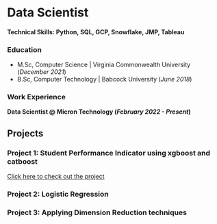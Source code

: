 # Data Scientist

#### Technical Skills: Python, SQL, GCP, Snowflake, JMP, Tableau

### Education
- M.Sc, Computer Science | Virginia Commonwealth University (_December 2021_)
- B.Sc, Computer Technology | Babcock University (_June 2018_)

### Work Experience
**Data Scientist @ Micron Technology (_February 2022 - Present_)**


## Projects
### Project 1: Student Performance Indicator using xgboost and catboost
[Click here to check out the project](https://github.com/Goodness2/Student-performance-indicator/tree/main) 
### Project 2: Logistic Regression 
### Project 3: Applying Dimension Reduction techniques

